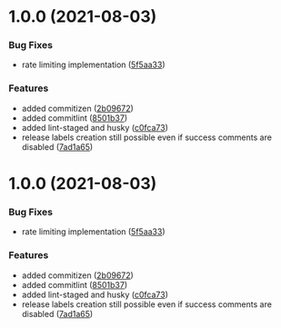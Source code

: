 # 1.0.0 (2021-08-03)


### Bug Fixes

* rate limiting implementation ([5f5aa33](https://github.com/hickorytechnology/semantic-release-github/commit/5f5aa33d4633351733ea3a303764996247f751e9))


### Features

* added commitizen ([2b09672](https://github.com/hickorytechnology/semantic-release-github/commit/2b09672448fb116d5879fe3ef42af80343369faf))
* added commitlint ([8501b37](https://github.com/hickorytechnology/semantic-release-github/commit/8501b37342ff95892e6ea651331dfef9f05785fc))
* added lint-staged and husky ([c0fca73](https://github.com/hickorytechnology/semantic-release-github/commit/c0fca73be81a772e11e1636bf663ccb9053d422b))
* release labels creation still possible even if success comments are disabled ([7ad1a65](https://github.com/hickorytechnology/semantic-release-github/commit/7ad1a652994a80a93782160feb0ba1f0e0707d9b))

# 1.0.0 (2021-08-03)


### Bug Fixes

* rate limiting implementation ([5f5aa33](https://github.com/hickorytechnology/semantic-release-github/commit/5f5aa33d4633351733ea3a303764996247f751e9))


### Features

* added commitizen ([2b09672](https://github.com/hickorytechnology/semantic-release-github/commit/2b09672448fb116d5879fe3ef42af80343369faf))
* added commitlint ([8501b37](https://github.com/hickorytechnology/semantic-release-github/commit/8501b37342ff95892e6ea651331dfef9f05785fc))
* added lint-staged and husky ([c0fca73](https://github.com/hickorytechnology/semantic-release-github/commit/c0fca73be81a772e11e1636bf663ccb9053d422b))
* release labels creation still possible even if success comments are disabled ([7ad1a65](https://github.com/hickorytechnology/semantic-release-github/commit/7ad1a652994a80a93782160feb0ba1f0e0707d9b))
